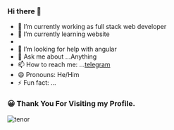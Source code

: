 ### Hi there 👋
<!--**ajaymartin03/ajaymartin03** is a ✨ _special_ ✨ repository because its `README.md` (this file) appears on your GitHub profile.-->

- 🔭 I’m currently working as full stack web developer
- 🌱 I’m currently learning website
- <!--👯 I’m looking to collaborate on ...-->
- 🤔 I’m looking for help with angular
- 💬 Ask me about ...Anything
- 📫 How to reach me: ...[telegram](https://t.me/Arthurluthur)
- 😄 Pronouns: He/Him
- ⚡ Fun fact: ...

### :grinning: Thank You For Visiting my Profile.

![tenor](https://user-images.githubusercontent.com/73026586/116538681-7b177e80-a905-11eb-8730-340be2d589d0.gif)
